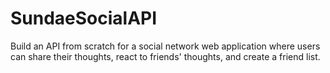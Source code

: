 # SundaeSocialAPI
Build an API from scratch for a social network web application where users can share their thoughts, react to friends' thoughts, and create a friend list.
